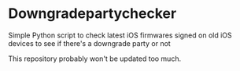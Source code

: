 # Downgradepartychecker
Simple Python script to check latest iOS firmwares signed on old iOS devices to see if there's a downgrade party or not

This repository probably won't be updated too much.
